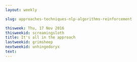 ```yaml
---
layout: weekly

slug: approaches-techniques-nlp-algorithms-reinforcement

thisweek: Thu, 17 Nov 2016
thisweekid: screamingsloth
title: It's all in the approach
lastweekid: grimsheep
nextweekid: unhingedoryx
text:
---
```

